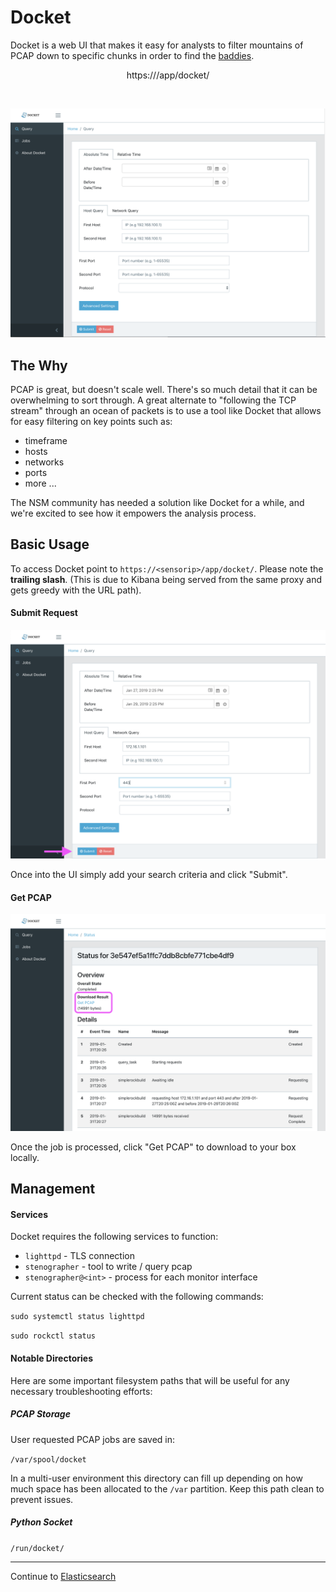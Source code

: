 # Docket

Docket is a web UI that makes it easy for analysts to filter mountains of PCAP down to specific chunks in order to find the [baddies](https://v637g.app.goo.gl/qkGzskQTs5goPdBH6).

<p align="center">
https://<sensorip>/app/docket/
</p>
<br>

<p align="center">
<img src="docket.png">
</p>


## The Why

PCAP is great, but doesn't scale well.  There's so much detail that it can be overwhelming to sort through.  A great alternate to "following the TCP stream" through an ocean of packets is to use a tool like Docket that allows for easy filtering on key points such as:

- timeframe
- hosts
- networks
- ports
- more ...

The NSM community has needed a solution like Docket for a while, and we're excited to see how it empowers the analysis process.


## Basic Usage

To access Docket point to `https://<sensorip>/app/docket/`. Please note the **trailing slash**.  (This is due to Kibana being served from the same proxy and gets greedy with the URL path).  


#### Submit Request

<p align="center">
<img src="docket-submit.png">
</p>

Once into the UI simply add your search criteria and click "Submit".  


#### Get PCAP

<p align="center">
<img src="docket-getpcap.png">
</p>

Once the job is processed, click "Get PCAP" to download to your box locally.


## Management

#### Services

Docket requires the following services to function:  

- `lighttpd` - TLS connection
- `stenographer` - tool to write / query pcap
- `stenographer@<int>` - process for each monitor interface

Current status can be checked with the following commands:  

`sudo systemctl status lighttpd`  

`sudo rockctl status`  


#### Notable Directories

Here are some important filesystem paths that will be useful for any necessary troubleshooting efforts:  

##### PCAP Storage

User requested PCAP jobs are saved in:  

`/var/spool/docket`  

In a multi-user environment this directory can fill up depending on how much space has been allocated to the `/var` partition.  Keep this path clean to prevent issues.  

##### Python Socket

`/run/docket/`  


---

Continue to [Elasticsearch](./elasticsearch.md)  
